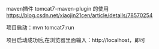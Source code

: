 
maven插件 tomcat7-maven-plugin 的使用
https://blog.csdn.net/xiaojin21cen/article/details/78570254


项目启动：mvn tomcat7:run

项目启动成功后,在浏览器里面输入：http://localhost，即可
